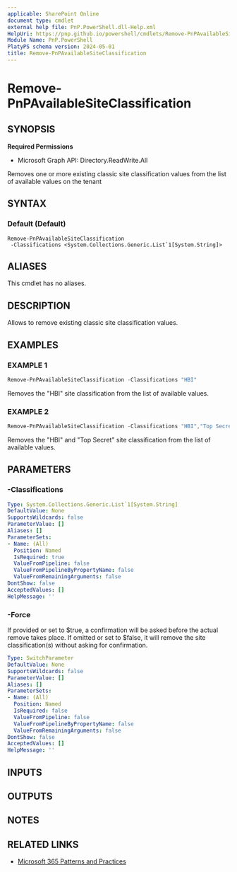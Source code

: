 ```yaml
---
applicable: SharePoint Online
document type: cmdlet
external help file: PnP.PowerShell.dll-Help.xml
HelpUri: https://pnp.github.io/powershell/cmdlets/Remove-PnPAvailableSiteClassification.html
Module Name: PnP.PowerShell
PlatyPS schema version: 2024-05-01
title: Remove-PnPAvailableSiteClassification
---
```


# Remove-PnPAvailableSiteClassification

## SYNOPSIS

**Required Permissions**

  * Microsoft Graph API: Directory.ReadWrite.All

Removes one or more existing classic site classification values from the list of available values on the tenant

## SYNTAX

### Default (Default)

```
Remove-PnPAvailableSiteClassification
 -Classifications <System.Collections.Generic.List`1[System.String]>
```

## ALIASES

This cmdlet has no aliases.

## DESCRIPTION

Allows to remove existing classic site classification values.

## EXAMPLES

### EXAMPLE 1

```powershell
Remove-PnPAvailableSiteClassification -Classifications "HBI"
```

Removes the "HBI" site classification from the list of available values.

### EXAMPLE 2

```powershell
Remove-PnPAvailableSiteClassification -Classifications "HBI","Top Secret"
```

Removes the "HBI" and "Top Secret" site classification from the list of available values.

## PARAMETERS

### -Classifications



```yaml
Type: System.Collections.Generic.List`1[System.String]
DefaultValue: None
SupportsWildcards: false
ParameterValue: []
Aliases: []
ParameterSets:
- Name: (All)
  Position: Named
  IsRequired: true
  ValueFromPipeline: false
  ValueFromPipelineByPropertyName: false
  ValueFromRemainingArguments: false
DontShow: false
AcceptedValues: []
HelpMessage: ''
```

### -Force

If provided or set to $true, a confirmation will be asked before the actual remove takes place. If omitted or set to $false, it will remove the site classification(s) without asking for confirmation.

```yaml
Type: SwitchParameter
DefaultValue: None
SupportsWildcards: false
ParameterValue: []
Aliases: []
ParameterSets:
- Name: (All)
  Position: Named
  IsRequired: false
  ValueFromPipeline: false
  ValueFromPipelineByPropertyName: false
  ValueFromRemainingArguments: false
DontShow: false
AcceptedValues: []
HelpMessage: ''
```

## INPUTS

## OUTPUTS

## NOTES

## RELATED LINKS

- [Microsoft 365 Patterns and Practices](https://aka.ms/m365pnp)
